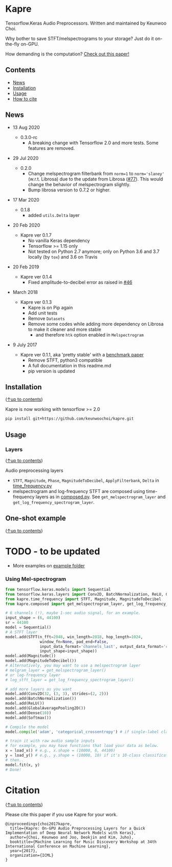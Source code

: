# Kapre
Tensorflow.Keras Audio Preprocessors. Written and maintained by Keunwoo Choi.

Why bother to save STFT/melspectrograms to your storage? Just do it on-the-fly on-GPU.

How demanding is the computation? [Check out this paper!](https://arxiv.org/abs/1706.05781)

## Contents
- [News](#news)
- [Installation](#installation)
- [Usage](#usage)
- [How to cite](#citation)


## News

* 13 Aug 2020
  - 0.3.0-rc
    - A breaking change with Tensorflow 2.0 and more tests. Some features are removed.

* 29 Jul 2020
  - 0.2.0
    - Change melspectrogram filterbank from `norm=1` to `norm='slaney'` (w.r.t. Librosa) due to the update from Librosa ([#77](https://github.com/keunwoochoi/kapre/issues/77)). 
    This would change the behavior of melspectrogram slightly.
    - Bump librosa version to 0.7.2 or higher.
* 17 Mar 2020
  - 0.1.8
    - added `utils.Delta` layer
* 20 Feb 2020
  - Kapre ver 0.1.7
    - No vanilla Keras dependency
    - Tensorflow >= 1.15 only
    - Not tested on Python 2.7 anymore; only on Python 3.6 and 3.7 locally (by `tox`) and 3.6 on Travis 
    
* 20 Feb 2019
  - Kapre ver 0.1.4
    - Fixed amplitude-to-decibel error as raised in [#46](https://github.com/keunwoochoi/kapre/issues/46)
     
* March 2018
  - Kapre ver 0.1.3
    - Kapre is on Pip again
    - Add unit tests
    - Remove `Datasets`
    - Remove some codes while adding more dependency on Librosa to make it cleaner and more stable
      - and therefore `htk` option enabled in `Melspectrogram`
      
* 9 July 2017
  - Kapre ver 0.1.1, aka 'pretty stable' with a [benchmark paper](https://arxiv.org/abs/1706.05781)
    - Remove STFT, python3 compatible
    - A full documentation in this readme.md
    - pip version is updated

## Installation
([↑up to contents](#contents))

Kapre is now working with tensorflow >= 2.0
 
```sh
pip install git+https://github.com/keunwoochoi/kapre.git
```

## Usage
### Layers
([↑up to contents](#contents))

Audio preprocessing layers
* `STFT`, `Magnitude`, `Phase`, `MagnitudeToDecibel`, `ApplyFilterbank`, `Delta` in [time_frequency.py](https://github.com/keunwoochoi/kapre/blob/master/kapre/time_frequency.py)
* melspectrogram and log-frequency STFT are composed using time-frequency layers as in [composed.py](https://github.com/keunwoochoi/kapre/blob/master/kapre/composed.py).
See `get_melspectrogram_layer` and `get_log_frequency_spectrogram_layer`. 

## One-shot example
([↑up to contents](#contents))
# TODO - to be updated
* More examples on [example folder](https://github.com/keunwoochoi/kapre/tree/master/examples)

### Using Mel-spectrogram
```python
from tensorflow.keras.models import Sequential
from tensorflow.keras.layers import Conv2D, BatchNormalization, ReLU, GlobalAveragePooling2D, Dense, Softmax
from kapre.time_frequency import STFT, Magnitude, MagnitudeToDecibel
from kapre.composed import get_melspectrogram_layer, get_log_frequency_spectrogram_layer

# 6 channels (!), maybe 1-sec audio signal, for an example.
input_shape = (6, 44100)
sr = 44100
model = Sequential()
# A STFT layer
model.add(STFT(n_fft=2048, win_length=2018, hop_length=1024,
               window_fn=None, pad_end=False,
               input_data_format='channels_last', output_data_format='channels_last',
               input_shape=input_shape))
model.add(Magnitude())
model.add(MagnitudeToDecibel())
# Alternatively, you may want to use a melspectrogram layer
# melgram_layer = get_melspectrogram_layer()
# or log-frequency layer
# log_stft_layer = get_log_frequency_spectrogram_layer() 

# add more layers as you want
model.add(Conv2D(32, (3, 3), strides=(2, 2)))
model.add(BatchNormalization())
model.add(ReLU())
model.add(GlobalAveragePooling2D())
model.add(Dense(10))
model.add(Softmax())

# Compile the model
model.compile('adam', 'categorical_crossentropy') # if single-label classification

# train it with raw audio sample inputs
# for example, you may have functions that load your data as below.
x = load_x() # e.g., x.shape = (10000, 6, 44100)
y = load_y() # e.g., y.shape = (10000, 10) if it's 10-class classification
# then..
model.fit(x, y)
# Done!
```

# Citation
([↑up to contents](#contents))

Please cite this paper if you use Kapre for your work.

```
@inproceedings{choi2017kapre,
  title={Kapre: On-GPU Audio Preprocessing Layers for a Quick Implementation of Deep Neural Network Models with Keras},
  author={Choi, Keunwoo and Joo, Deokjin and Kim, Juho},
  booktitle={Machine Learning for Music Discovery Workshop at 34th International Conference on Machine Learning},
  year={2017},
  organization={ICML}
}
```